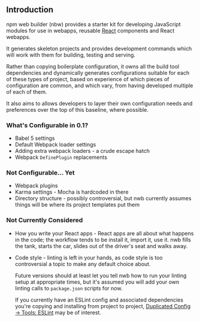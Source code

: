 ## Introduction

npm web builder (nbw) provides a starter kit for developing JavaScript modules for use in webapps, reusable [React](https://facebook.github.io/react/) components and React webapps.

It generates skeleton projects and provides development commands which will work with them for building, testing and serving.

Rather than copying boilerplate configuration, it owns all the build tool dependencies and dynamically generates configurations suitable for each of these types of project, based on experience of which pieces of configuration are common, and which vary, from having developed multiple of each of them.

It also aims to allows developers to layer their own configuration needs and preferences over the top of this baseline, where possible.

### What's Configurable in 0.1?

* Babel 5 settings
* Default Webpack loader settings
* Adding extra webpack loaders - a crude escape hatch
* Webpack `DefinePlugin` replacements

### Not Configurable... Yet

* Webpack plugins
* Karma settings - Mocha is hardcoded in there
* Directory structure - possibly controversial, but nwb currently assumes things will be where its project templates put them

### Not Currently Considered

* How you write your React apps - React apps are all about what happens in the code; the workflow tends to be install it, import it, use it. nwb fills the tank, starts the car, slides out of the driver's seat and walks away.

* Code style - linting is left in your hands, as code style is too controversial a topic to make any default choice about.

  Future versions should at least let you tell nwb how to run your linting setup at appropriate times, but it's assumed you will add your own linting calls to `package.json` scripts for now.

  If you currently have an ESLint config and associated dependencies you're copying and installing from project to project, [Duplicated Config → Tools: ESLint](https://medium.com/@jbscript/config-tools-eslint-c85b6d48f7e2#.7q5c9rloa) may be of interest.
